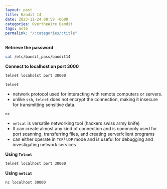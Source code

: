 ```yaml
---
layout: post
title: Bandit 14
date: 2023-11-24 08:59 -0600
categories: OvertheWire Bandit
tags: note
permalink: "/:categories/:title"
---
```


**Retrieve the password**

```bash
cat /etc/bandit_pass/bandit14
```


**Connect to localhost on port 3000**

```bash
telnet locaholst port 30000
```

`telnet`
- network protocol used for interacting with remote computers or servers.
- unlike `ssh`, `telnet` does not encrypt the connection, making it insecure for transmitting sensitive data. 

`nc`
- `netcat` is versatile networking tool (hackers swiss army knife)
- It can create almost any kind of connection and is commonly used for port scanning, transferring files, and creating server/client programs
- can either operate in `TCP`/ `UDP` mode and is useful for debugging and investigating network services

**Using `Telnet`**
```bash
telnet localhost port 30000
```

**Using `netcat`**

```bash
nc localhost 30000
```
